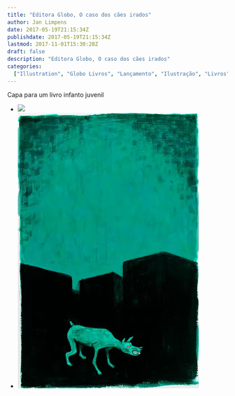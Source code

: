 ```yaml
---
title: "Editora Globo, O caso dos cães irados"
author: Jan Limpens
date: 2017-05-19T21:15:34Z
publishdate: 2017-05-19T21:15:34Z
lastmod: 2017-11-01T15:30:28Z
draft: false
description: "Editora Globo, O caso dos cães irados"
categories:
  ["Illustration", "Globo Livros", "Lançamento", "Ilustração", "Livros"]
---
```


Capa para um livro infanto juvenil

- ![](capa-cães-irados.jpg)
- ![](Contracapa.jpg)
